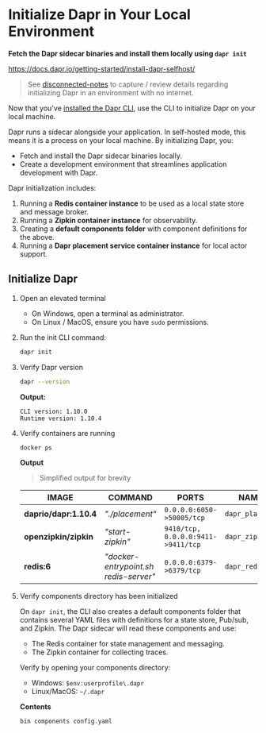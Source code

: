 # Initialize Dapr in Your Local Environment

**Fetch the Dapr sidecar binaries and install them locally using `dapr init`**

https://docs.dapr.io/getting-started/install-dapr-selfhost/

> See [disconnected-notes](../../disconnected-notes/) to capture / review details regarding initializing Dapr in an environment with no internet.

Now that you've [installed the Dapr CLI](./install-dapr-cli.md), use the CLI to initialize Dapr on your local machine.

Dapr runs a sidecar alongside your application. In self-hosted mode, this means it is a process on your local machine. By initializing Dapr, you:

* Fetch and install the Dapr sidecar binaries locally.
* Create a development environment that streamlines application development with Dapr.

Dapr initialization includes:

1. Running a **Redis container instance** to be used as a local state store and message broker.
2. Running a **Zipkin container instance** for observability.
3. Creating a **default components folder** with component definitions for the above.
4. Running a **Dapr placement service container instance** for local actor support.

## Initialize Dapr

1. Open an elevated terminal
    * On Windows, open a terminal as administrator.    
    * On Linux / MacOS, ensure you have `sudo` permissions.

2. Run the init CLI command:

    ```bash
    dapr init
    ```

3. Verify Dapr version

    ```bash
    dapr --version
    ```

    **Output:**

    ```
    CLI version: 1.10.0
    Runtime version: 1.10.4
    ```

4. Verify containers are running

    ```bash
    docker ps
    ```

    **Output**

    > Simplified output for brevity

    IMAGE | COMMAND | PORTS | NAMES
    ------|---------|-------|------
    **daprio/dapr:1.10.4** | *"./placement"* | `0.0.0.0:6050->50005/tcp` | `dapr_placement`
    **openzipkin/zipkin** | *"start-zipkin"* | `9410/tcp, 0.0.0.0:9411->9411/tcp` | `dapr_zipkin`
    **redis:6** | *"docker-entrypoint.sh redis-server"* | `0.0.0.0:6379->6379/tcp` | `dapr_redis`

5. Verify components directory has been initialized

    On `dapr init`, the CLI also creates a default components folder that contains several YAML files with definitions for a state store, Pub/sub, and Zipkin. The Dapr sidecar will read these components and use:

    * The Redis container for state management and messaging.
    * The Zipkin container for collecting traces.

    Verify by opening your components directory:

    * Windows: `$env:userprofile\.dapr`
    * Linux/MacOS: `~/.dapr`

    **Contents**

    ```
    bin components config.yaml
    ```
